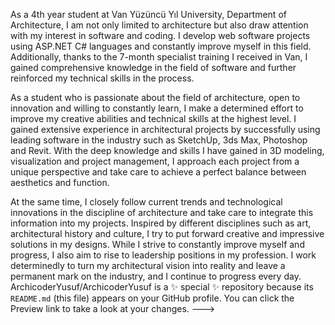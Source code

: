 
As a 4th year student at Van Yüzüncü Yıl University, Department of Architecture, I am not only limited to architecture but also draw attention with my interest in software and coding. I develop web software projects using ASP.NET C# languages ​​and constantly improve myself in this field. Additionally, thanks to the 7-month specialist training I received in Van, I gained comprehensive knowledge in the field of software and further reinforced my technical skills in the process.

As a student who is passionate about the field of architecture, open to innovation and willing to constantly learn, I make a determined effort to improve my creative abilities and technical skills at the highest level. I gained extensive experience in architectural projects by successfully using leading software in the industry such as SketchUp, 3ds Max, Photoshop and Revit. With the deep knowledge and skills I have gained in 3D modeling, visualization and project management, I approach each project from a unique perspective and take care to achieve a perfect balance between aesthetics and function.

At the same time, I closely follow current trends and technological innovations in the discipline of architecture and take care to integrate this information into my projects. Inspired by different disciplines such as art, architectural history and culture, I try to put forward creative and impressive solutions in my designs. While I strive to constantly improve myself and progress, I also aim to rise to leadership positions in my profession. I work determinedly to turn my architectural vision into reality and leave a permanent mark on the industry, and I continue to progress every day.
ArchicoderYusuf/ArchicoderYusuf is a ✨ special ✨ repository because its `README.md` (this file) appears on your GitHub profile.
You can click the Preview link to take a look at your changes.
--->
